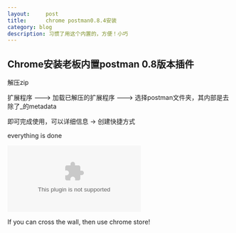 ```yaml
---
layout:     post
title:      chrome postman0.8.4安装
category: blog
description: 习惯了用这个内置的，方便！小巧
---
```


## Chrome安装老板内置postman 0.8版本插件


解压zip


扩展程序 ---> 加载已解压的扩展程序  ---> 选择postman文件夹，其内部是去除了_的metadata


即可完成使用，可以详细信息 -> 创建快捷方式  


everything is done

![download zip](/file/postman.zip)


If you can cross the wall, then use chrome store!
